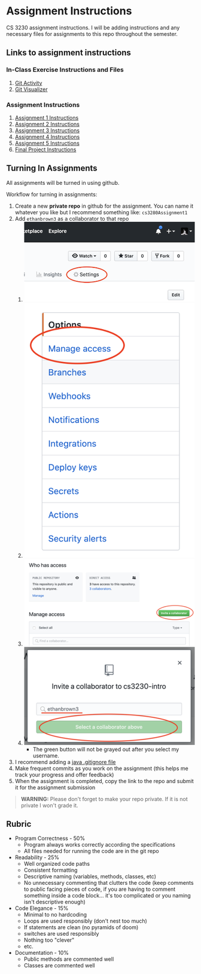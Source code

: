 # Assignment Instructions #

CS 3230 assignment instructions. I will be adding instructions and any necessary files for assignments to this repo throughout the semester.

## Links to assignment instructions ##

### In-Class Exercise Instructions and Files ###

1. [Git Activity](in-class-exercises/01GitActivity.md)
2. [Git Visualizer](in-class-exercises/02GitVisualizer.md)

### Assignment Instructions ###

1. [Assignment 1 Instructions](assignments/Assignment1.md)
2. [Assignment 2 Instructions](assignments/Assignment2.md)
3. [Assignment 3 Instructions](assignments/Assignment3.md)
4. [Assignment 4 Instructions](assignments/Assignment4.md)
5. [Assignment 5 Instructions](assignments/Assignment5.md)
6. [Final Project Instructions](FinalProject.md)

## Turning In Assignments ##

All assignments will be turned in using github.

Workflow for turning in assignments:

1. Create a new **private repo** in github for the assignment. You can name it whatever you like but I recommend something like: `cs3280Assignment1`
2. Add `ethanbrown3` as a collaborator to that repo
   1. ![settings](images/repo-settings.png)
   2. ![manage access](images/repo-manage-access.png)
   3. ![invite collaborator](images/repo-invite-collaborator.png)
   4. ![add collaborator](images/repo-select-collaborator.png)
      * The green button will not be grayed out after you select my username. 
3. I recommend adding a [java .gitignore file](https://www.gitignore.io/api/java)
4. Make frequent commits as you work on the assignment (this helps me track your progress and offer feedback)
5. When the assignment is completed, copy the link to the repo and submit it for the assignment submission

> **WARNING:** Please don't forget to make your repo private. If it is not private I won't grade it.

## Rubric ##

* Program Correctness - 50%
  * Program always works correctly according the specifications
  * All files needed for running the code are in the git repo
* Readability - 25%
  * Well organized code paths
  *  Consistent formatting
  * Descriptive naming (variables, methods, classes, etc)
  * No unnecessary commenting that clutters the code (keep comments to public facing pieces of code, if you are having to comment something inside a code block... it's too complicated or you naming isn't descriptive enough)
* Code Elegance - 15%
  * Minimal to no hardcoding
  * Loops are used responsibly (don't nest too much)
  * If statements are clean (no pyramids of doom)
  * switches are used responsibly
  * Nothing too "clever"
  * etc.
* Documentation - 10%
  * Public methods are commented well
  * Classes are commented well

